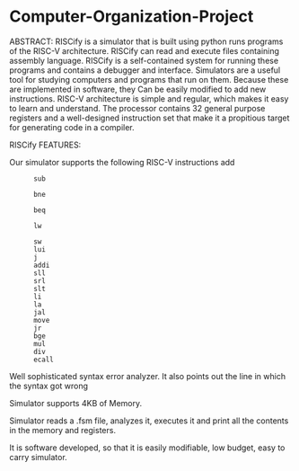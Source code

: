 ﻿# Computer-Organization-Project
ABSTRACT:
RISCify is a simulator that is built using python runs programs of the RISC-V architecture. RISCify can read and execute files containing assembly language. RISCify is a self-contained system for running these programs and contains a debugger and interface. Simulators are a useful tool for studying computers and programs that run on them. Because these are implemented in software, they Can be easily modified to add new instructions.
              RISC-V architecture is simple and regular, which makes it easy to learn and understand. The processor contains 32 general purpose registers and a well-designed instruction set that make it a propitious target for generating code in a compiler.



RISCify FEATURES:

Our simulator supports the following RISC-V instructions 
          add
          
          sub
          
          bne
          
          beq
          
          lw
          
          sw
          lui
          j
          addi
          sll
          srl
          slt
          li
          la
          jal
          move
          jr 
          bge
          mul
          div
          ecall

Well sophisticated syntax error analyzer. It also points out the line in which the syntax got wrong

Simulator supports 4KB of Memory.


Simulator reads a .fsm file, analyzes it, executes it and print all the contents in the memory and registers.

It is software developed, so that it is easily modifiable, low budget, easy to carry simulator.

